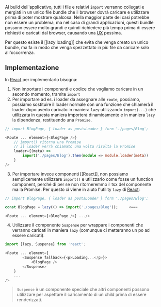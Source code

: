 Al build dell'applicativo, tutti i file e relativi `import` verranno collegati e mergiati in un unico file bundle che il browser dovrà caricare e utilizzare prima di poter mostrare qualcosa. Nella maggior parte dei casi potrebbe non essere un problema, ma nel caso di grandi applicazioni, questi bundle possono essere molto grandi e quindi richiedere più tempo prima di essere richiesti e caricati dal browser, causando una [UX](UX) pessima.

Per questo esiste il [[lazy loading]] che evita che venga creato un unico bundle, ma fa in modo che venga spezzettato in più file da caricare solo all'occorrenza.

## Implementazione

In [React](React.md) per implementarlo bisogna:

1. Non importare i componenti e codice che vogliamo caricare in un secondo momento, tramite `import`
2. Per importare ad es. i loader da assegnare alle `route`, possiamo, possiamo sostituire il loader normale con una funzione che chiamerà il loader dopo averlo caricato in maniera `lazy` utilizzando `import(...)` che utilizzata in questa maniera importerà dinamicamente e in maniera `lazy` la dipendenza, restituendo una `Promise`.

```ts
// import BlogPage, { loader as postsLoader } form './pages/Blog';

<Route ... element={<BlogPage />}
	// import() ritorna una Promise
	// il loader verrà chiamato una volta risolta la Promise
	loader={(meta) => 
		import('./pages/Blog').then(module => module.loader(meta))       <===
	}
/>
```

3. Per importare invece componenti [[React]], non possiamo semplicemente utilizzare `import()` e utilizzarlo come fosse un function component, perché di per se non ritorneremmo il tsx del componente ma la Promise. Per questo ci viene in aiuto l'utility `lazy` di [React](React.md):

```ts
// import BlogPage, { loader as postsLoader } form './pages/Blog';

const BlogPage = lazy(() => import('./pages/Blog'));     <===

<Route ... element={<BlogPage />} .../>
```

4. Utilizzare il componente `Suspense` per wrappare i componenti che verranno caricati in maniera `lazy` (comunque ci metteranno un po ad essere caricati):

```ts
import {lazy, Suspense} from 'react';

<Route ... element={
		<Suspense fallback={<p>Loading...</p>}>
			<BlogPage />
		</Suspense>
	}
	...
/>
```

>`Suspense` è un componente speciale che altri componenti possono utilizzare per aspettare il caricamento di un child prima di essere renderizzati.